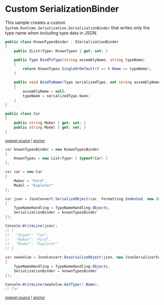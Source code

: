 # Custom SerializationBinder

This sample creates a custom `System.Runtime.Serialization.SerializationBinder` that writes only the type name when including type data in JSON.

<!-- snippet: SerializeSerializationBinderTypes -->
<a id='snippet-serializeserializationbindertypes'></a>
```cs
public class KnownTypesBinder : ISerializationBinder
{
    public IList<Type> KnownTypes { get; set; }

    public Type BindToType(string assemblyName, string typeName)
    {
        return KnownTypes.SingleOrDefault(t => t.Name == typeName);
    }

    public void BindToName(Type serializedType, out string assemblyName, out string typeName)
    {
        assemblyName = null;
        typeName = serializedType.Name;
    }
}

public class Car
{
    public string Maker { get; set; }
    public string Model { get; set; }
}
```
<sup><a href='/src/Tests/Documentation/Samples/Serializer/SerializeSerializationBinder.cs#L30-L52' title='Snippet source file'>snippet source</a> | <a href='#snippet-serializeserializationbindertypes' title='Start of snippet'>anchor</a></sup>
<!-- endSnippet -->

<!-- snippet: SerializeSerializationBinderUsage -->
<a id='snippet-serializeserializationbinderusage'></a>
```cs
var knownTypesBinder = new KnownTypesBinder
{
    KnownTypes = new List<Type> { typeof(Car) }
};

var car = new Car
{
    Maker = "Ford",
    Model = "Explorer"
};

var json = JsonConvert.SerializeObject(car, Formatting.Indented, new JsonSerializerSettings
{
    TypeNameHandling = TypeNameHandling.Objects,
    SerializationBinder = knownTypesBinder
});

Console.WriteLine(json);
// {
//   "$type": "Car",
//   "Maker": "Ford",
//   "Model": "Explorer"
// }

var newValue = JsonConvert.DeserializeObject(json, new JsonSerializerSettings
{
    TypeNameHandling = TypeNameHandling.Objects,
    SerializationBinder = knownTypesBinder
});

Console.WriteLine(newValue.GetType().Name);
// Car
```
<sup><a href='/src/Tests/Documentation/Samples/Serializer/SerializeSerializationBinder.cs#L57-L90' title='Snippet source file'>snippet source</a> | <a href='#snippet-serializeserializationbinderusage' title='Start of snippet'>anchor</a></sup>
<!-- endSnippet -->
